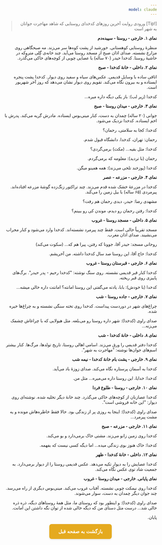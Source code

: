 ```yaml
---
model: claude
---
```


> [!Tip] ورودی
> روایت آخرین روزهای کدخدای روستایی که شاهد مهاجرت جوانان به شهر است

**نمای ۱. خارجی - روستا - سپیده‌دم**

منظرۀ روستایی کوهستانی. خورشید از پشت کوه‌ها سر می‌زند. مه صبحگاهی روی مزارع نشسته. صدای اذان صبح از مسجد روستا می‌آید. چند خانه‌ی گِلی متروکه در حاشیۀ روستا. کدخدا حیدر (۷۰ ساله) با عصایی چوبی از کوچه‌های خاکی می‌گذرد.

**نمای ۲. داخلی - خانۀ کدخدا - صبح**

اتاقی ساده با وسایل قدیمی. عکس‌های سیاه و سفید روی دیوار. کدخدا پشت پنجره ایستاده و به بیرون نگاه می‌کند. تقویم روی دیوار نشان می‌دهد که روز آخر شهریور است.

کدخدا (زیر لب): باز یکی دیگه داره میره...

**نمای ۳. خارجی - میدان روستا - صبح**

جوانی (۲۰ ساله) چمدان به دست، کنار مینی‌بوس ایستاده. مادرش گریه می‌کند. پدرش با اخم ایستاده. کدخدا نزدیک می‌شود.

کدخدا: کجا به سلامتی، رحمان؟

رحمان: تهران، کدخدا. دانشگاه قبول شدم.

کدخدا: مثل بقیه... (مکث) برمی‌گردی؟

رحمان (با تردید): معلومه که برمی‌گردم.

کدخدا (پوزخند تلخی می‌زند): همه همینو میگن.

**نمای ۴. خارجی - مزرعه - عصر**

کدخدا در مزرعۀ خشک شده قدم می‌زند. چند تراکتور زنگ‌زده گوشۀ مزرعه افتاده‌اند. پیرمردی (۶۵ ساله) با بیل زمین را می‌کَند.

مشهدی رضا: حیدر، دیدی رحمان هم رفت؟

کدخدا: رفتن رحمان رو دیدم، موندن کی رو ببینم؟

**نمای ۵. داخلی - مسجد روستا - غروب**

مسجد تقریباً خالی است. فقط چند پیرمرد نشسته‌اند. کدخدا وارد می‌شود و کنار محراب می‌نشیند. صدای اذان مغرب.

روحانی مسجد: حیدر آقا، جوونا که رفتن، پیرا هم که... (سکوت می‌کند)

کدخدا: حاج آقا، این روستا صد سال کدخدا داشته. من آخریشم.

**نمای ۶. خارجی - قبرستان روستا - غروب**

کدخدا کنار قبر قدیمی نشسته. روی سنگ نوشته: "کدخدا رحیم - پدر حیدر". برگ‌های پاییزی روی قبر ریخته.

کدخدا (با خودش): بابا، یادته می‌گفتی این روستا امانته؟ امانتت داره خالی میشه...

**نمای ۷. خارجی - جاده روستا - شب**

چراغ‌های شهر در دوردست پیداست. کدخدا روی تخته سنگی نشسته و به چراغ‌ها خیره شده.

صدای راوی (کدخدا): شهر داره روستا رو می‌بلعه. مثل هیولایی که با چراغاش چشمک می‌زنه...

**نمای ۸. داخلی - خانۀ کدخدا - شب**

کدخدا دفتر قدیمی را ورق می‌زند. اسامی اهالی روستا، تاریخ تولدها، مرگ‌ها. کنار بیشتر اسم‌های جوان‌ها نوشته: "مهاجرت به شهر".

**نمای ۹. خارجی - پشت بام خانۀ کدخدا - نیمه شب**

کدخدا به آسمان پرستاره نگاه می‌کند. صدای زوزۀ باد می‌آید.

کدخدا: خدایا، این روستا داره می‌میره... مثل من.

**نمای ۱۰. خارجی - روستا - طلوع فردا**

کدخدا عصازنان از کوچه‌های خاکی می‌گذرد. چند خانۀ دیگر تخلیه شده. نوشته‌ای روی دیوار: "این خانه فروشی است".

صدای راوی (کدخدا): اینجا یه روزی پر از زندگی بود. حالا فقط خاطره‌هاش مونده و یه مشت پیرمرد...

**نمای ۱۱. خارجی - مزرعه - صبح**

کدخدا روی زمین زانو می‌زند. مشتی خاک برمی‌دارد و بو می‌کند.

کدخدا: خاک هنوز بوی زندگی میده... اما دیگه کسی نیست که بفهمه.

**نمای ۱۲. داخلی - خانۀ کدخدا - ظهر**

کدخدا عصایش را به دیوار تکیه می‌دهد. عکس قدیمی روستا را از دیوار برمی‌دارد. به جمعیت شاد توی عکس نگاه می‌کند.

**نمای پایانی. خارجی - میدان روستا - غروب**

کدخدا روی نیمکت چوبی نشسته. آفتاب غروب می‌کند. مینی‌بوس دیگری از راه می‌رسد. چند جوان دیگر چمدان به دست، سوار می‌شوند.

صدای راوی (کدخدا): و اینطور بود که روستای ما، مثل همۀ روستاهای دیگه، ذره ذره خالی شد... درست مثل دستای من که دیگه خالی شده از توان نگه داشتن این امانت.

پایان.


<html dir="rtl" lang="fa"><head> <meta charset="UTF-8"> <style> .back-button { display: inline-block; padding: 15px 30px; background-color: rgb(229, 170, 31); color: white; text-decoration: none; border-radius: 8px; font-family: 'Vazirmatn', Tahoma, Geneva, Verdana, sans-serif; font-weight: bold; font-size: 16px; border: none; cursor: pointer; transition: background-color 0.3s ease; box-shadow: 0 2px 5px rgba(0,0,0,0.1); } .back-button:hover { background-color: rgb(205, 150, 25); box-shadow: 0 3px 8px rgba(0,0,0,0.2); } .button-container { display: flex; justify-content: center; align-items: center;} </style></head><body> <div class="button-container"> <button class="back-button" onclick="window.history.back()" aria-label="بازگشت به صفحه قبل"> بازگشت به صفحه قبل </button> </div></body></html>